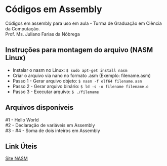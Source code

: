 # Códigos em Assembly
Códigos em assembly para uso em aula - Turma de Graduação em Ciência da Computação.<br>
Prof. Ms. Juliano Farias da Nóbrega

## Instruções para montagem do arquivo (NASM Linux)

- Instalar o nasm no Linux: `$ sudo apt-get install nasm`
- Criar o arquivo via nano no formato .asm (Exemplo: filename.asm)
- Passo 1 - Gerar arquivo objeto: `$ nasm -f elf64 filename.asm`
- Passo 2 - Gerar arquivo binário: `$ ld -s -o filename filename.o`
- Passo 3 - Executar arquivo: `$ ./filename`

## Arquivos disponíveis

#1 - Hello World <br>
#2 - Declaração de variáveis em Assembly <br>
#3 - 
#4 - Soma de dois inteiros em Assembly <br>

## Link Úteis

[Site NASM](https://www.nasm.us/)

